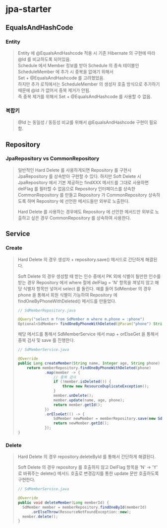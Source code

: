 # jpa-starter

## EqualsAndHashCode
### Entity
> Entity 에 @EqualsAndHashcode 적용 시 기존 Hibernate 의 구현에 따라 @Id 를 비교하도록 되어있음.  
> Schedule 에서 Member 정보를 받아 Schedule 의 종속 테이블인 ScheduleMember 에 추가 시 중복을 없애기 위해서  
> Set + @EqualsAndHashcode 를 고려했었음.  
> 하지만 추가 로직에서는 ScheduleMember 의 생성자 호출 방식으로 추가하기 때문에 @Id 가 없어서 중복 제거가 안됨.  
> 즉 중복 제거를 위해서 Set + @EqualsAndHashcode 를 사용할 수 없음.

### 복합키
> @Id 는 동일성 / 동등성 비교를 위해서 @EqualsAndHashcode 구현이 필요함.

## Repository
### JpaRepository vs CommonRepository
> 일반적인 Hard Delete 를 사용하게되면 Repository 를 구현시 JpaRepository 를 상속받아 구현할 수 있다. 
> 하지만 Soft Delete 시 JpaRepository 에서 기본 제공하는 findXXX 메서드를 그대로 사용하면 delFlag 를 필터할 수 없음으로 
> Repository 인터페이스를 상속한 CommonRepository 를 만들고 Repository 가 CommonRepository 상속하도록 하며 
> Repository 에 선언한 메서드들만 외부로 노출한다.
>
> Hard Delete 를 사용하는 경우에도 Repository 에 선언한 메서드만 외부로 노출하고 싶은 경우 CommonRepository 를 상속하여 사용한다.

## Service
### Create
> Hard Delete 의 경우 생성자 + repository.save() 메서드로 간단하게 해결된다.  
> 
> Soft Delete 의 경우 생성할 때 받는 인수 중에서 PK 외에 식별이 될만한 인수를 받는 경우 
> Repository 에서 where 절에 delFlag = 'N' 항목을 껴넣지 않고 해당 식별자 항목만 넣어서 select 를 돌린다.
> 예를 들어 SdMember 의 경우 phone 을 통해서 회원 식별이 가능하여 Repository 에 findOneByPhoneWithDeleted() 메서드를 만들었다.
> ```java
> // SdMemberRepository.java
> 
> @Query("select m from SdMember m where m.phone = :phone")
> Optional<SdMember> findOneByPhoneWithDeleted(@Param("phone") String phone);
> ```
> 해당 메서드를 통해서 SdMemberService 에서 map + orElseGet 을 통해서 중복 검사 및 save 를 진행한다.
> ```java
> // SdMemberService.java
> 
> @Override
> public Long createMember(String name, Integer age, String phone) {
>     return memberRepository.findOneByPhoneWithDeleted(phone)
>             .map(member -> {
>                 // 중복 검사
>                 if (!member.isDeleted()) {
>                     throw new ResourceDuplicateException();
>                 }
>                 member.unDelete();
>                 member.update(name, age, phone);
>                 return member.getId();
>             })
>             .orElseGet(() -> {
>                 SdMember newMember = memberRepository.save(new SdMember(name, age, phone));
>                 return newMember.getId();
>             });
> }
> ```

### Delete
> Hard Delete 의 경우 repository.deleteById 를 통해서 간단하게 해결된다.
> 
> Soft Delete 의 경우 repository 를 호출하지 않고 DelFlag 항목을 'N' -> 'Y' 로 바꿔주는 delete() 메서드 호출로
> 변경감지를 통한 update 문만 호출하도록 구현한다.
> ```java
> // SdMemberService.java
>
> @Override
> public void deleteMember(Long memberId) {
>   SdMember member = memberRepository.findOneById(memberId)
>       .orElseThrow(ResourceNotFoundException::new);
>   member.delete();
> } 
> ```
